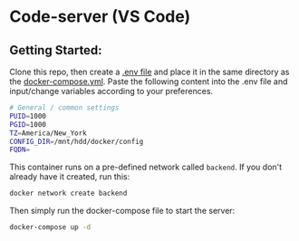 # Code-server (VS Code)

## Getting Started:
Clone this repo, then create a [.env file](.env) and place it in the same directory as the [docker-compose.yml](docker-compose.yml). Paste the following content into the .env file and input/change variables according to your preferences.

```bash
# General / common settings
PUID=1000
PGID=1000
TZ=America/New_York
CONFIG_DIR=/mnt/hdd/docker/config
FQDN=
```

This container runs on a pre-defined network called `backend`. If you don't already have it created, run this:
```bash
docker network create backend
```

Then simply run the docker-compose file to start the server:

```bash
docker-compose up -d
```
